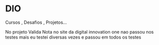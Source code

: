 # DIO
Cursos , Desafios , Projetos...

No projeto Valida Nota no site da digital innovation one nao passou nos testes mais eu testei diversas vezes e passou em todos os testes 

